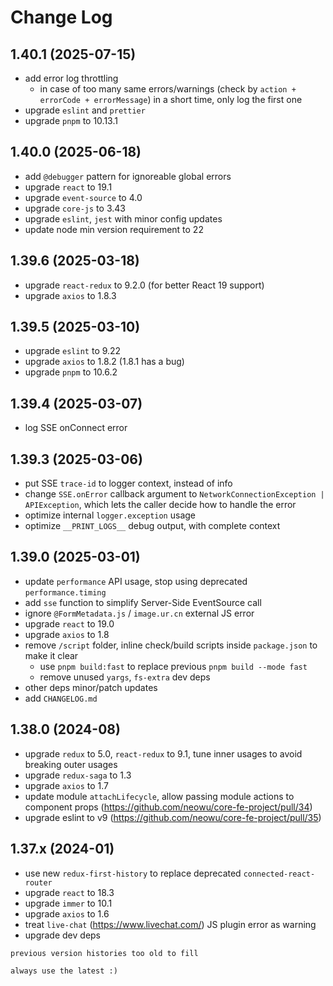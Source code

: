 # Change Log

## 1.40.1 (2025-07-15)

- add error log throttling
  - in case of too many same errors/warnings (check by `action + errorCode + errorMessage`) in a short time, only log the first one
- upgrade `eslint` and `prettier`
- upgrade `pnpm` to 10.13.1

## 1.40.0 (2025-06-18)

- add `@debugger` pattern for ignoreable global errors
- upgrade `react` to 19.1
- upgrade `event-source` to 4.0
- upgrade `core-js` to 3.43
- upgrade `eslint`, `jest` with minor config updates
- update node min version requirement to 22

## 1.39.6 (2025-03-18)

- upgrade `react-redux` to 9.2.0 (for better React 19 support)
- upgrade `axios` to 1.8.3

## 1.39.5 (2025-03-10)

- upgrade `eslint` to 9.22
- upgrade `axios` to 1.8.2 (1.8.1 has a bug)
- upgrade `pnpm` to 10.6.2

## 1.39.4 (2025-03-07)

- log SSE onConnect error

## 1.39.3 (2025-03-06)

- put SSE `trace-id` to logger context, instead of info
- change `SSE.onError` callback argument to `NetworkConnectionException | APIException`, which lets the caller decide how to handle the error
- optimize internal `logger.exception` usage
- optimize `__PRINT_LOGS__` debug output, with complete context

## 1.39.0 (2025-03-01)

- update `performance` API usage, stop using deprecated `performance.timing`
- add `sse` function to simplify Server-Side EventSource call
- ignore `@FormMetadata.js` / `image.ur.cn` external JS error
- upgrade `react` to 19.0
- upgrade `axios` to 1.8
- remove `/script` folder, inline check/build scripts inside `package.json` to make it clear
    - use `pnpm build:fast` to replace previous `pnpm build --mode fast`
    - remove unused `yargs`, `fs-extra` dev deps
- other deps minor/patch updates
- add `CHANGELOG.md`

## 1.38.0 (2024-08)

- upgrade `redux` to 5.0, `react-redux` to 9.1, tune inner usages to avoid breaking outer usages
- upgrade `redux-saga` to 1.3
- upgrade `axios` to 1.7
- update module `attachLifecycle`, allow passing module actions to component props (https://github.com/neowu/core-fe-project/pull/34)
- upgrade eslint to v9 (https://github.com/neowu/core-fe-project/pull/35)

## 1.37.x (2024-01)

- use new `redux-first-history` to replace deprecated `connected-react-router`
- upgrade `react` to 18.3
- upgrade `immer` to 10.1
- upgrade `axios` to 1.6
- treat `live-chat` (https://www.livechat.com/) JS plugin error as warning
- upgrade dev deps


```
previous version histories too old to fill

always use the latest :)
```
